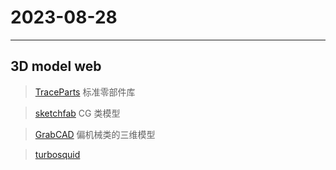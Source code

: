 # 2023-08-28

---

## 3D model web

> [TraceParts](https://www.traceparts.cn/zh) 标准零部件库

> [sketchfab](https://sketchfab.com/) CG 类模型

> [GrabCAD](https://grabcad.com/) 偏机械类的三维模型

> [turbosquid](https://www.turbosquid.com/Search/3D-Models/free)
